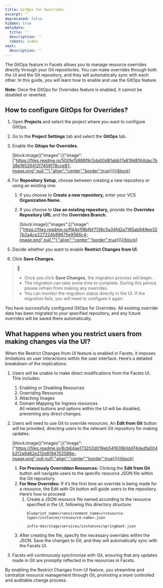```yaml
---
title: GitOps for Overrides
excerpt: ''
deprecated: false
hidden: true
metadata:
  title: ''
  description: ''
  robots: index
next:
  description: ''
---
```

The GitOps feature in Facets allows you to manage resource overrides directly through your Git repositories. You can make overrides through both the UI and the Git repository, and they will automatically sync with each other. In this guide, you will learn how to enable and use the GitOps feature.

**Note:** Once the GitOps for Overrides feature is enabled, it cannot be disabled or reverted.

## How to configure GitOps for Overrides?

1. Open **Projects** and select the project where you want to configure GitOps.
2. Go to the **Project Settings** tab and select the **GitOps** tab.
3. Enable the **Gitops for Overrides.**

   [block:image]{"images":[{"image":["https://files.readme.io/500fe15888f9c5da00d81abb17a819d8164dac7b38e16526412f7459f78cce81-image.png",null,""],"align":"center","border":true}]}[/block]
4. For **Repository Setup**, choose between creating a new repository or using an existing one:

   1. If you choose to **Create a new repository,** enter your VCS **Organization Name.**
   2. If you choose to **Use an existing repository,** provide the **Overrides Repository URL** and the **Overrides Branch.**

      [block:image]{"images":[{"image":["https://files.readme.io/ff44e1f8bfbf7136c5a34fd2a7185ab949ee327b2a4ce227224b99675e9566c4-image.png",null,""],"align":"center","border":true}]}[/block]
5. Decide whether you want to enable **Restrict Changes from UI.**
6. Click **Save Changes.**

> 📘 
> 
> - Once you click **Save Changes,** the migration process will begin.
> - The migration can take some time to complete. During this period, please refrain from making any overrides.
> - You can monitor the migration status directly in the UI. If the migration fails, you will need to configure it again

You have successfully configured GitOps for Overrides. All existing override data has been migrated to your specified repository, and any future overrides will be saved there automatically.

## What happens when you restrict users from making changes via the UI?

When the Restrict Changes from UI feature is enabled in Facets, it imposes limitations on user interactions within the user interface. Here’s a detailed breakdown of the implications:

1. Users will be unable to make direct modifications from the Facets UI. This includes:
   1. Enabling or Disabling Resources
   2. Overriding Resources
   3. Attaching Images
   4. Domain Mapping for Ingress resources  
      All related buttons and options within the UI will be disabled, preventing any direct changes.
2. Users will need to use Git to override resources. An **Edit from Git** button will be provided, directing users to the relevant Git repository for making updates.

   [block:image]{"images":[{"image":["https://files.readme.io/8cb64ae173202d019eb541639b1dd74dedfa004b2f2a9d62e212e8194702586e-image.png",null,null],"align":"center","border":true}]}[/block]

   1. **For Previously Overridden Resources:** Clicking the **Edit from Git** button will navigate users to the specific resource JSON file within the Git repository.
   2. **For New Overrides:** If it’s the first time an override is being made for a resource, the Edit with Git button will guide users to the repository. Here’s how to proceed:
      1. Create a JSON resource file named according to the resource specified in the UI, following this directory structure:
         ```Text Structure
         blueprint_name>/<environment_name>/<resource-type>/instances/<resource-name>.json
         ```
         ```Text Example
         infra-dev/stage/services/instances/springboot.json
         ```
   3. After creating the file, specify the necessary overrides within the JSON. Save the changes to Git, and they will automatically sync with the Facets UI.
3. Facets will continuously synchronize with Git, ensuring that any updates made in Git are promptly reflected in the resources in Facets.

By enabling the Restrict Changes from UI feature, you streamline and centralize resource management through Git, promoting a more controlled and auditable change process.